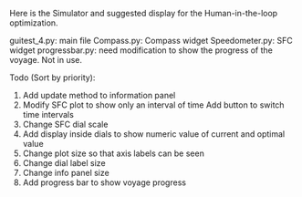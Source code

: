 Here is the Simulator and suggested display for the Human-in-the-loop optimization. 

guitest_4.py: main file
Compass.py: Compass widget
Speedometer.py: SFC widget
progressbar.py: need modification to show the progress of the voyage. Not in use.

Todo (Sort by priority):
1. Add update method to information panel
2. Modify SFC plot to show only an interval of time
    Add button to switch time intervals
3. Change SFC dial scale
4. Add display inside dials to show numeric value of current and optimal value
5. Change plot size so that axis labels can be seen
6. Change dial label size
7. Change  info panel size
8. Add progress bar to show voyage progress
